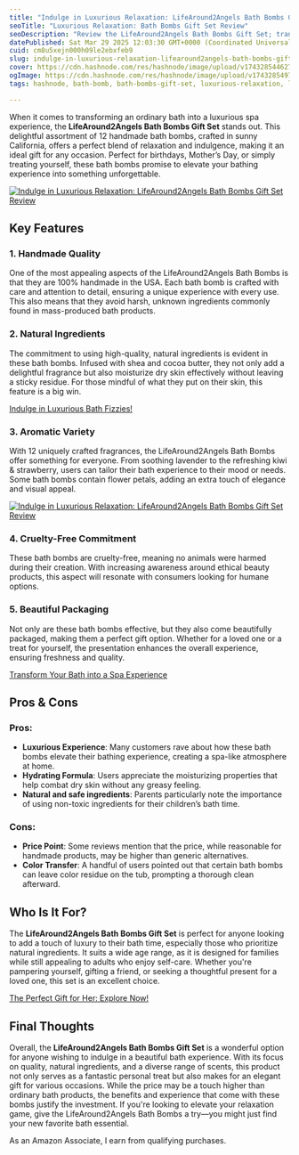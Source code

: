 ```yaml
---
title: "Indulge in Luxurious Relaxation: LifeAround2Angels Bath Bombs Gift Set Review"
seoTitle: "Luxurious Relaxation: Bath Bombs Gift Set Review"
seoDescription: "Review the LifeAround2Angels Bath Bombs Gift Set; transform your bath into a luxurious spa with natural ingredients and aromatic scents. Ideal gift!"
datePublished: Sat Mar 29 2025 12:03:30 GMT+0000 (Coordinated Universal Time)
cuid: cm8u5xejn000h09le2ebxfeb9
slug: indulge-in-luxurious-relaxation-lifearound2angels-bath-bombs-gift-set-review
cover: https://cdn.hashnode.com/res/hashnode/image/upload/v1743285446277/a245ee5e-24a1-4092-834a-c8770662cfe5.png
ogImage: https://cdn.hashnode.com/res/hashnode/image/upload/v1743285497219/2f4c52c7-3034-4271-85dc-831cb3b657ac.png
tags: hashnode, bath-bomb, bath-bombs-gift-set, luxurious-relaxation, lifearound2angels

---
```


<p>When it comes to transforming an ordinary bath into a luxurious spa experience, the <strong>LifeAround2Angels Bath Bombs Gift Set</strong> stands out. This delightful assortment of 12 handmade bath bombs, crafted in sunny California, offers a perfect blend of relaxation and indulgence, making it an ideal gift for any occasion. Perfect for birthdays, Mother’s Day, or simply treating yourself, these bath bombs promise to elevate your bathing experience into something unforgettable.</p>
<a href='https://www.amazon.com/dp/B01MFGN8S5?tag=myreviews0fcb-20' target='_blank' rel='nofollow'>
<img src='https://m.media-amazon.com/images/I/717eJ3k083L._AC_SL1500_.jpg' alt='Indulge in Luxurious Relaxation: LifeAround2Angels Bath Bombs Gift Set Review' style='display: block; margin: auto; max-width: 100%; height: auto;'>
</a>
<h2>Key Features</h2>
<h3>1. <strong>Handmade Quality</strong></h3>
<p>One of the most appealing aspects of the LifeAround2Angels Bath Bombs is that they are 100% handmade in the USA. Each bath bomb is crafted with care and attention to detail, ensuring a unique experience with every use. This also means that they avoid harsh, unknown ingredients commonly found in mass-produced bath products.</p>
<h3>2. <strong>Natural Ingredients</strong></h3>
<p>The commitment to using high-quality, natural ingredients is evident in these bath bombs. Infused with shea and cocoa butter, they not only add a delightful fragrance but also moisturize dry skin effectively without leaving a sticky residue. For those mindful of what they put on their skin, this feature is a big win.</p>
<p><a href='https://www.amazon.com/dp/B01MFGN8S5?tag=myreviews0fcb-20' target='_blank' rel='nofollow'>Indulge in Luxurious Bath Fizzies!</a></p>
<h3>3. <strong>Aromatic Variety</strong></h3>
<p>With 12 uniquely crafted fragrances, the LifeAround2Angels Bath Bombs offer something for everyone. From soothing lavender to the refreshing kiwi &amp; strawberry, users can tailor their bath experience to their mood or needs. Some bath bombs contain flower petals, adding an extra touch of elegance and visual appeal.</p>
<a href='https://www.amazon.com/dp/B01MFGN8S5?tag=myreviews0fcb-20' target='_blank' rel='nofollow'>
<img src='https://m.media-amazon.com/images/I/811V5VqC+WL._AC_SL1500_.jpg' alt='Indulge in Luxurious Relaxation: LifeAround2Angels Bath Bombs Gift Set Review' style='display: block; margin: auto; max-width: 100%; height: auto;'>
</a>
<h3>4. <strong>Cruelty-Free Commitment</strong></h3>
<p>These bath bombs are cruelty-free, meaning no animals were harmed during their creation. With increasing awareness around ethical beauty products, this aspect will resonate with consumers looking for humane options.</p>
<h3>5. <strong>Beautiful Packaging</strong></h3>
<p>Not only are these bath bombs effective, but they also come beautifully packaged, making them a perfect gift option. Whether for a loved one or a treat for yourself, the presentation enhances the overall experience, ensuring freshness and quality.</p>
<p><a href='https://www.amazon.com/dp/B01MFGN8S5?tag=myreviews0fcb-20' target='_blank' rel='nofollow'>Transform Your Bath into a Spa Experience</a></p>
<h2>Pros &amp; Cons</h2>
<h3>Pros:</h3>
<ul>
<li><strong>Luxurious Experience</strong>: Many customers rave about how these bath bombs elevate their bathing experience, creating a spa-like atmosphere at home.</li>
<li><strong>Hydrating Formula</strong>: Users appreciate the moisturizing properties that help combat dry skin without any greasy feeling.</li>
<li><strong>Natural and safe ingredients</strong>: Parents particularly note the importance of using non-toxic ingredients for their children’s bath time.</li>
</ul>
<h3>Cons:</h3>
<ul>
<li><strong>Price Point</strong>: Some reviews mention that the price, while reasonable for handmade products, may be higher than generic alternatives.</li>
<li><strong>Color Transfer</strong>: A handful of users pointed out that certain bath bombs can leave color residue on the tub, prompting a thorough clean afterward.</li>
</ul>
<h2>Who Is It For?</h2>
<p>The <strong>LifeAround2Angels Bath Bombs Gift Set</strong> is perfect for anyone looking to add a touch of luxury to their bath time, especially those who prioritize natural ingredients. It suits a wide age range, as it is designed for families while still appealing to adults who enjoy self-care. Whether you're pampering yourself, gifting a friend, or seeking a thoughtful present for a loved one, this set is an excellent choice.</p>
<p><a href='https://www.amazon.com/dp/B01MFGN8S5?tag=myreviews0fcb-20' target='_blank' rel='nofollow'>The Perfect Gift for Her: Explore Now!</a></p>
<h2>Final Thoughts</h2>
<p>Overall, the <strong>LifeAround2Angels Bath Bombs Gift Set</strong> is a wonderful option for anyone wishing to indulge in a beautiful bath experience. With its focus on quality, natural ingredients, and a diverse range of scents, this product not only serves as a fantastic personal treat but also makes for an elegant gift for various occasions. While the price may be a touch higher than ordinary bath products, the benefits and experience that come with these bombs justify the investment. If you're looking to elevate your relaxation game, give the LifeAround2Angels Bath Bombs a try—you might just find your new favorite bath essential.</p>
<p>As an Amazon Associate, I earn from qualifying purchases.</p>